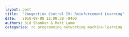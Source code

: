 ```yaml
---
layout: post
title:  "Congestion Control IV: Reinforcement Learning"
date:   2018-08-08 12:00:38 -0400
authors: Sid Shanker & Matt Lamm
categories: rc programming networking machine-learning
---
```


